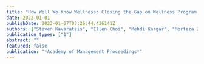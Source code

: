 ```yaml
---
title: "How Well We Know Wellness: Closing the Gap on Wellness Program Research in the Workplace"
date: 2022-01-01
publishDate: 2023-01-07T03:26:44.436141Z
authors: ["Steven Kavaratzis", "Ellen Choi", "Mehdi Kargar", "Morteza Zihayat"]
publication_types: ["1"]
abstract: ""
featured: false
publication: "*Academy of Management Proceedings*"
---
```


